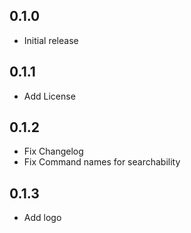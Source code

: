 ## 0.1.0
- Initial release

## 0.1.1
- Add License

## 0.1.2
- Fix Changelog
- Fix Command names for searchability

## 0.1.3
- Add logo